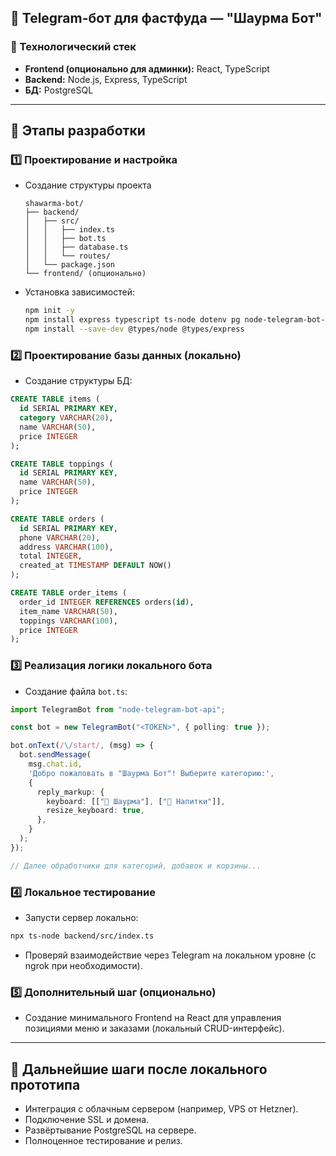 ## 🥙 Telegram-бoт для фастфуда — "Шаурма Бот"

### 🚧 Технологический стек

- **Frontend (опционально для админки):** React, TypeScript
- **Backend:** Node.js, Express, TypeScript
- **БД:** PostgreSQL

---

## 📌 Этапы разработки

### 1️⃣ Проектирование и настройка

- Создание структуры проекта

  ```
  shawarma-bot/
  ├── backend/
  │   ├── src/
  │   │   ├── index.ts
  │   │   ├── bot.ts
  │   │   ├── database.ts
  │   │   └── routes/
  │   └── package.json
  └── frontend/ (опционально)
  ```

- Установка зависимостей:

  ```bash
  npm init -y
  npm install express typescript ts-node dotenv pg node-telegram-bot-api
  npm install --save-dev @types/node @types/express
  ```

### 2️⃣ Проектирование базы данных (локально)

- Создание структуры БД:

```sql
CREATE TABLE items (
  id SERIAL PRIMARY KEY,
  category VARCHAR(20),
  name VARCHAR(50),
  price INTEGER
);

CREATE TABLE toppings (
  id SERIAL PRIMARY KEY,
  name VARCHAR(50),
  price INTEGER
);

CREATE TABLE orders (
  id SERIAL PRIMARY KEY,
  phone VARCHAR(20),
  address VARCHAR(100),
  total INTEGER,
  created_at TIMESTAMP DEFAULT NOW()
);

CREATE TABLE order_items (
  order_id INTEGER REFERENCES orders(id),
  item_name VARCHAR(50),
  toppings VARCHAR(100),
  price INTEGER
);
```

### 3️⃣ Реализация логики локального бота

- Создание файла `bot.ts`:

```typescript
import TelegramBot from "node-telegram-bot-api";

const bot = new TelegramBot("<TOKEN>", { polling: true });

bot.onText(/\/start/, (msg) => {
  bot.sendMessage(
    msg.chat.id,
    'Добро пожаловать в "Шаурма Бот"! Выберите категорию:',
    {
      reply_markup: {
        keyboard: [["🌯 Шаурма"], ["🥤 Напитки"]],
        resize_keyboard: true,
      },
    }
  );
});

// Далее обработчики для категорий, добавок и корзины...
```

### 4️⃣ Локальное тестирование

- Запусти сервер локально:

```bash
npx ts-node backend/src/index.ts
```

- Проверяй взаимодействие через Telegram на локальном уровне (с ngrok при необходимости).

### 5️⃣ Дополнительный шаг (опционально)

- Создание минимального Frontend на React для управления позициями меню и заказами (локальный CRUD-интерфейс).

---

## 📌 Дальнейшие шаги после локального прототипа

- Интеграция с облачным сервером (например, VPS от Hetzner).
- Подключение SSL и домена.
- Развёртывание PostgreSQL на сервере.
- Полноценное тестирование и релиз.
